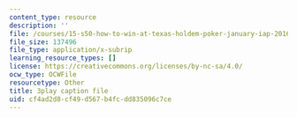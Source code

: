 ```yaml
---
content_type: resource
description: ''
file: /courses/15-s50-how-to-win-at-texas-holdem-poker-january-iap-2016/cf4ad2d8cf49d567b4fcdd835096c7ce_u14ymLSF8y4.srt
file_size: 137496
file_type: application/x-subrip
learning_resource_types: []
license: https://creativecommons.org/licenses/by-nc-sa/4.0/
ocw_type: OCWFile
resourcetype: Other
title: 3play caption file
uid: cf4ad2d8-cf49-d567-b4fc-dd835096c7ce
---
```

